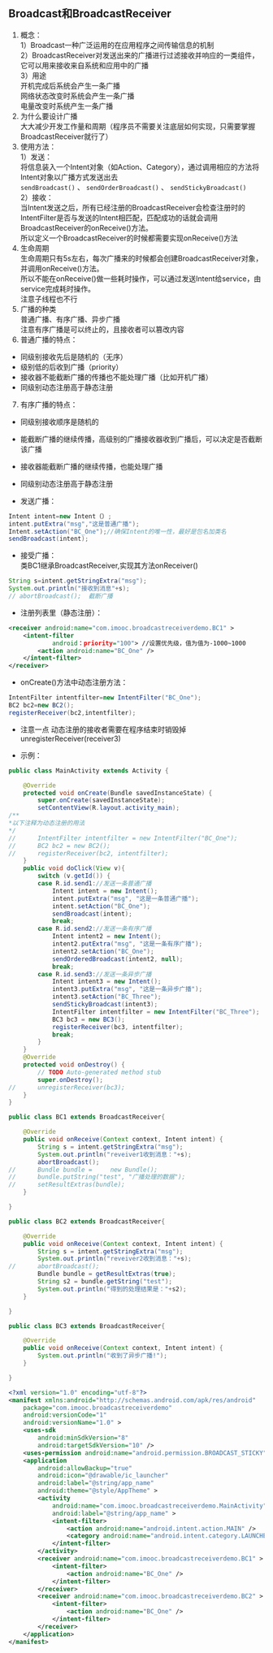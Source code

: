 ## Broadcast和BroadcastReceiver   
1. 概念：   
1）Broadcast一种广泛运用的在应用程序之间传输信息的机制   
2）BroadcastReceiver对发送出来的广播进行过滤接收并响应的一类组件，它可以用来接收来自系统和应用中的广播    
3）用途    
开机完成后系统会产生一条广播    
网络状态改变时系统会产生一条广播    
电量改变时系统产生一条广播    
2. 为什么要设计广播   
大大减少开发工作量和周期（程序员不需要关注底层如何实现，只需要掌握BroadcastReceiver就行了）   
3. 使用方法：    
1）发送：    
将信息装入一个Intent对象（如Action、Category），通过调用相应的方法将Intent对象以广播方式发送出去    
`sendBroadcast()` 、 `sendOrderBroadcast()` 、 `sendStickyBroadcast()`    
2）接收：    
当Intent发送之后，所有已经注册的BroadcastReceiver会检查注册时的IntentFilter是否与发送的Intent相匹配，匹配成功的话就会调用BroadcastReceiver的onReceive()方法。      
所以定义一个BroadcastReceiver的时候都需要实现onReceive()方法     
4. 生命周期     
生命周期只有5s左右，每次广播来的时候都会创建BroadcastReceiver对象，并调用onReceive()方法。  
所以不能在onReceive()做一些耗时操作，可以通过发送Intent给service，由service完成耗时操作。    
注意子线程也不行    
5. 广播的种类   
普通广播、有序广播、异步广播   
注意有序广播是可以终止的，且接收者可以篡改内容   
6. 普通广播的特点：
 - 同级别接收先后是随机的（无序）
 - 级别低的后收到广播（priority）
 - 接收器不能截断广播的传播也不能处理广播（比如开机广播）
 - 同级别动态注册高于静态注册
7. 有序广播的特点：
 - 同级别接收顺序是随机的
 - 能截断广播的继续传播，高级别的广播接收器收到广播后，可以决定是否截断该广播
 - 接收器能截断广播的继续传播，也能处理广播
 - 同级别动态注册高于静态注册    

- 发送广播：   
```java
Intent intent=new Intent（）;
intent.putExtra("msg","这是普通广播");
Intent.setAction("BC_One");//确保Intent的唯一性，最好是包名加类名
sendBroadcast(intent);
```
- 接受广播：   
类BC1继承BroadcastReceiver,实现其方法onReceiver()  
```java
String s=intent.getStringExtra("msg");
System.out.println("接收到消息"+s);
// abortBroadcast();  截断广播
```
- 注册列表里（静态注册）：
```xml
<receiver android:name="com.imooc.broadcastreceiverdemo.BC1" >
	<intent-filter
			android：priority="100"> //设置优先级，值为值为-1000~1000
		<action android:name="BC_One" />
	</intent-filter>
</receiver>
```
- onCreate()方法中动态注册方法：
```java
IntentFilter intentfilter=new IntentFilter("BC_One");
BC2 bc2=new BC2();
registerReceiver(bc2,intentfilter);
```
- 注意一点
动态注册的接收者需要在程序结束时销毁掉
unregisterReceiver(receiver3)    

- 示例：   
```java
public class MainActivity extends Activity {

	@Override
	protected void onCreate(Bundle savedInstanceState) {
		super.onCreate(savedInstanceState);
		setContentView(R.layout.activity_main);
/**
*以下注释为动态注册的用法
*/
//		IntentFilter intentfilter = new IntentFilter("BC_One");
//		BC2 bc2 = new BC2();
//		registerReceiver(bc2, intentfilter);
	}
	public void doClick(View v){
		switch (v.getId()) {
		case R.id.send1://发送一条普通广播
			Intent intent = new Intent();
			intent.putExtra("msg", "这是一条普通广播");
			intent.setAction("BC_One");
			sendBroadcast(intent);
			break;
		case R.id.send2://发送一条有序广播
			Intent intent2 = new Intent();
			intent2.putExtra("msg", "这是一条有序广播");
			intent2.setAction("BC_One");
			sendOrderedBroadcast(intent2, null);
			break;
		case R.id.send3://发送一条异步广播
			Intent intent3 = new Intent();
			intent3.putExtra("msg", "这是一条异步广播");
			intent3.setAction("BC_Three");
			sendStickyBroadcast(intent3);
			IntentFilter intentfilter = new IntentFilter("BC_Three");
			BC3 bc3 = new BC3();
			registerReceiver(bc3, intentfilter);
			break;
		}
	}
	@Override
	protected void onDestroy() {
		// TODO Auto-generated method stub
		super.onDestroy();
//		unregisterReceiver(bc3);
	}
}
```
```java
public class BC1 extends BroadcastReceiver{

	@Override
	public void onReceive(Context context, Intent intent) {
		String s = intent.getStringExtra("msg");
		System.out.println("reveiver1收到消息："+s);
		abortBroadcast();
//		Bundle bundle = 	new Bundle();
//		bundle.putString("test", "广播处理的数据");
//		setResultExtras(bundle);
	}

}
```
```java
public class BC2 extends BroadcastReceiver{

	@Override
	public void onReceive(Context context, Intent intent) {
		String s = intent.getStringExtra("msg");
		System.out.println("reveiver2收到消息："+s);
//		abortBroadcast();
		Bundle bundle = getResultExtras(true);
		String s2 = bundle.getString("test");
		System.out.println("得到的处理结果是："+s2);
	}

}
```
```java
public class BC3 extends BroadcastReceiver{

	@Override
	public void onReceive(Context context, Intent intent) {
		System.out.println("收到了异步广播!");
	}

}
```
```xml
<?xml version="1.0" encoding="utf-8"?>
<manifest xmlns:android="http://schemas.android.com/apk/res/android"
    package="com.imooc.broadcastreceiverdemo"
    android:versionCode="1"
    android:versionName="1.0" >
    <uses-sdk
        android:minSdkVersion="8"
        android:targetSdkVersion="10" />
    <uses-permission android:name="android.permission.BROADCAST_STICKY"/>
    <application
        android:allowBackup="true"
        android:icon="@drawable/ic_launcher"
        android:label="@string/app_name"
        android:theme="@style/AppTheme" >
        <activity
            android:name="com.imooc.broadcastreceiverdemo.MainActivity"
            android:label="@string/app_name" >
            <intent-filter>
                <action android:name="android.intent.action.MAIN" />
                <category android:name="android.intent.category.LAUNCHER" />
            </intent-filter>
        </activity>
        <receiver android:name="com.imooc.broadcastreceiverdemo.BC1" >
            <intent-filter>
                <action android:name="BC_One" />
            </intent-filter>
        </receiver>
        <receiver android:name="com.imooc.broadcastreceiverdemo.BC2" >
            <intent-filter>
                <action android:name="BC_One" />
            </intent-filter>
        </receiver>
    </application>
</manifest>
```
